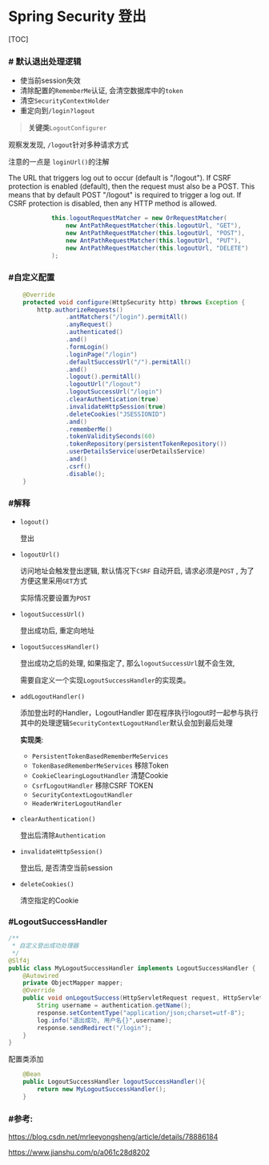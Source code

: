 # Spring Security 登出

[TOC]

### # 默认退出处理逻辑

- 使当前session失效
- 清除配置的`RememberMe`认证, 会清空数据库中的`token`
- 清空`SecurityContextHolder`
- 重定向到`/login?logout`

> **关键类**`LogoutConfigurer`

观察发发现, `/logout`针对多种请求方式

注意的一点是 `loginUrl()`的注解

The URL that triggers log out to occur (default is "/logout"). If CSRF protection
is enabled (default), then the request must also be a POST. This means that by
default POST "/logout" is required to trigger a log out. If CSRF protection is
disabled, then any HTTP method is allowed.

```java
			this.logoutRequestMatcher = new OrRequestMatcher(
				new AntPathRequestMatcher(this.logoutUrl, "GET"),
				new AntPathRequestMatcher(this.logoutUrl, "POST"),
				new AntPathRequestMatcher(this.logoutUrl, "PUT"),
				new AntPathRequestMatcher(this.logoutUrl, "DELETE")
			);
```

### #自定义配置

```java
    @Override
    protected void configure(HttpSecurity http) throws Exception {
        http.authorizeRequests()
                .antMatchers("/login").permitAll()
                .anyRequest()
                .authenticated()
                .and()
                .formLogin()
                .loginPage("/login")
                .defaultSuccessUrl("/").permitAll()
                .and()
                .logout().permitAll()
                .logoutUrl("/logout")
                .logoutSuccessUrl("/login")
                .clearAuthentication(true)
                .invalidateHttpSession(true)
                .deleteCookies("JSESSIONID")
                .and()
                .rememberMe()
                .tokenValiditySeconds(60)
                .tokenRepository(persistentTokenRepository())
                .userDetailsService(userDetailsService)
                .and()
                .csrf()
                .disable();
    }
```

### #解释

- `logout()` 

  登出

- `logoutUrl()` 

  访问地址会触发登出逻辑, 默认情况下`CSRF` 自动开启, 请求必须是`POST` , 为了方便这里采用`GET`方式

  实际情况要设置为`POST`

- `logoutSuccessUrl()` 

  登出成功后, 重定向地址

- `logoutSuccessHandler()` 

  登出成功之后的处理, 如果指定了, 那么`logoutSuccessUrl`就不会生效,

  需要自定义一个实现`LogoutSuccessHandler`的实现类。

- `addLogoutHandler()`

   添加登出时的Handler，LogoutHandler 即在程序执行logout时一起参与执行其中的处理逻辑`SecurityContextLogoutHandler`默认会加到最后处理

  **实现类**:

  - `PersistentTokenBasedRememberMeServices`
  - `TokenBasedRememberMeServices` 移除Token
  - `CookieClearingLogoutHandler` 清楚Cookie
  - `CsrfLogoutHandler` 移除CSRF TOKEN
  - `SecurityContextLogoutHandler`
  - `HeaderWriterLogoutHandler`

- `clearAuthentication()`

  登出后清除`Authentication`

- `invalidateHttpSession()`

   登出后, 是否清空当前session

- `deleteCookies()` 

  清空指定的Cookie

### #LogoutSuccessHandler

```java
/**
 * 自定义登出成功处理器
 */
@Slf4j
public class MyLogoutSuccessHandler implements LogoutSuccessHandler {
    @Autowired
    private ObjectMapper mapper;
    @Override
    public void onLogoutSuccess(HttpServletRequest request, HttpServletResponse response, Authentication authentication) throws IOException, ServletException {
        String username = authentication.getName();
        response.setContentType("application/json;charset=utf-8");
        log.info("退出成功, 用户名{}",username);
        response.sendRedirect("/login");
    }
}
```

配置类添加

```java
    @Bean
    public LogoutSuccessHandler logoutSuccessHandler(){
        return new MyLogoutSuccessHandler();
    }
```



### #参考:

https://blog.csdn.net/mrleeyongsheng/article/details/78886184

https://www.jianshu.com/p/a061c28d8202
